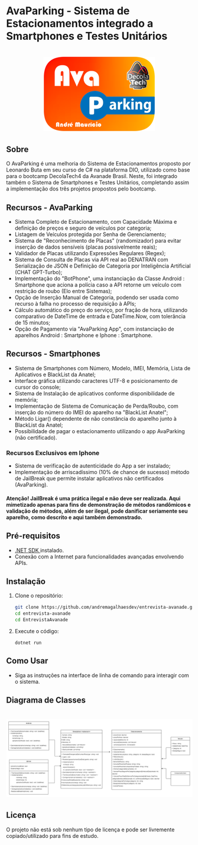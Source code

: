 # AvaParking - Sistema de Estacionamentos integrado a Smartphones e Testes Unitários

<h1 align="center">
  <img width="300" alt="AvaParking - Gerenciador de Estacionamentos" src="EntrevistaAvanade/assets/avaparking.readme.png">
  </br>
</h1>

## Sobre

O AvaParking é uma melhoria do Sistema de Estacionamentos proposto por Leonardo Buta em seu curso de C# na plataforma DIO,
utilizado como base para o bootcamp DecolaTech4 da Avanade Brasil. Neste, foi integrado também o Sistema de Smartphones e Testes Unitários,
completando assim a implementação dos três projetos propostos pelo bootcamp.

## Recursos - AvaParking

- Sistema Completo de Estacionamento, com Capacidade Máxima e definição de preços e seguro de veículos por categoria;
- Listagem de Veículos protegida por Senha de Gerenciamento;
- Sistema de "Reconhecimento de Placas" (randomizador) para evitar inserção de dados sensíveis (placas possivelmente reais);
- Validador de Placas utilizando Expressões Regulares (Regex);
- Sistema de Consulta de Placas via API real ao DENATRAN com Serialização de JSON e Definição de Categoria por Inteligência Artificial (CHAT GPT-Turbo);
- Implementação do "BotPhone", uma instanciação da Classe Android : Smartphone que aciona a polícia caso a API retorne um veículo com restrição de roubo (Elo entre Sistemas);
- Opção de Inserção Manual de Categoria, podendo ser usada como recurso à falha no processo de requisição à APIs;
- Cálculo automático do preço do serviço, por fração de hora, utilizando comparativo de DateTime de entrada e DateTime.Now, com tolerância de 15 minutos;
- Opção de Pagamento via "AvaParking App", com instanciação de aparelhos Android : Smartphone e Iphone : Smartphone.

## Recursos - Smartphones

- Sistema de Smartphones com Número, Modelo, IMEI, Memória, Lista de Aplicativos e BlackList da Anatel;
- Interface gráfica utilizando caracteres UTF-8 e posicionamento de cursor do console;
- Sistema de Instalação de aplicativos conforme disponibilidade de memória;
- Implementação de Sistema de Comunicação de Perda/Roubo, com inserção do número do IMEI do aparelho na "BlackList Anatel";
- Método Ligar() dependente de não constância do aparelho junto à BlackList da Anatel;
- Possibilidade de pagar o estacionamento utilizando o app AvaParking (não certificado).

### Recursos Exclusivos em Iphone

- Sistema de verificação de autenticidade do App a ser instalado;
- Implementação de arriscadíssimo (10% de chance de sucesso) método de JailBreak que permite instalar aplicativos não certificados (AvaParking).

#### Atenção! JailBreak é uma prática ilegal e não deve ser realizada. Aqui mimetizado apenas para fins de demonstração de métodos randômicos e validação de métodos, além de ser ilegal, pode danificar seriamente seu aparelho, como descrito e aqui também demonstrado.


## Pré-requisitos

- [.NET SDK ](https://dotnet.microsoft.com/download) instalado.
- Conexão com a Internet para funcionalidades avançadas envolvendo APIs.

## Instalação

1. Clone o repositório:

   ```bash / terminal
   git clone https://github.com/andremagalhaesdev/entrevista-avanade.git
   cd entrevista-avanade
   cd EntrevistaAvanade

   ```

2. Execute o código:

   ```terminal
   dotnet run
   ```

## Como Usar

- Siga as instruções na interface de linha de comando para interagir com o sistema.

## Diagrama de Classes

<h1 align="center"> 
  <img width="800" alt="Diagrama de classe" src="/EntrevistaAvanade/assets/diagrama.uml.readme.png">
  </br>
</h1>

## Licença

O projeto não está sob nenhum tipo de licença e pode ser livremente copiado/utilizado para fins de estudo.

